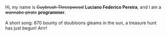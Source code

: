 Hi, my name is ~~Guybrush Threepwood~~ **Luciano Federico Pereira**, and I am a ~~wannabe pirate~~ **programmer**.<br><br>A short song: 870 bounty of doubloons gleams in the sun, a treasure hunt has just begun! Arrr!
